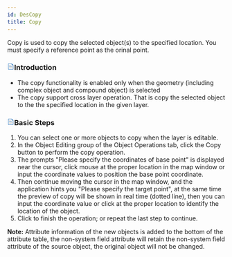 ```yaml
---
id: DesCopy
title: Copy
---
```

Copy is used to copy the selected object(s) to the specified location. You must specify a reference point as the orinal point.

### ![](../../../img/read.gif)Introduction

  * The copy functionality is enabled only when the geometry (including complex object and compound object) is selected
  * The copy support cross layer operation. That is copy the selected object to the the specified location in the given layer.

### ![](../../../img/read.gif)Basic Steps

  1. You can select one or more objects to copy when the layer is editable. 
  2. In the Object Editing group of the Object Operations tab, click the Copy button to perform the copy operation.
  3. The prompts "Please specify the coordinates of base point" is displayed near the cursor, click mouse at the proper location in the map window or input the coordinate values to position the base point coordinate.
  4. Then continue moving the cursor in the map window, and the application hints you "Please specify the target point", at the same time the preview of copy will be shown in real time (dotted line), then you can input the coordinate value or click at the proper location to identify the location of the object.
  5. Click to finish the operation; or repeat the last step to continue.

**Note:** Attribute information of the new objects is added to the bottom of the attribute table, the non-system field attribute will retain the non-system 
field attribute of the source object, the original object will not be changed.

